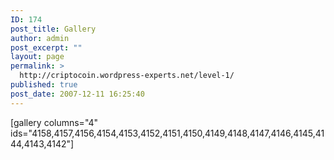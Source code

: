 ```yaml
---
ID: 174
post_title: Gallery
author: admin
post_excerpt: ""
layout: page
permalink: >
  http://criptocoin.wordpress-experts.net/level-1/
published: true
post_date: 2007-12-11 16:25:40
---
```

[gallery columns="4" ids="4158,4157,4156,4154,4153,4152,4151,4150,4149,4148,4147,4146,4145,4144,4143,4142"]